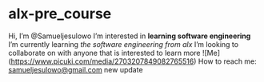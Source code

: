 # alx-pre_course
Hi, I’m @Samueljesulowo
I’m interested in **learning software engineering**
I’m currently learning _the software engineering from alx_
I’m looking to collaborate on with anyone that is interested to learn more
![Me] (https://www.picuki.com/media/2703207849082765516)
How to reach me: samueljesulowo@gmail.com
new update

